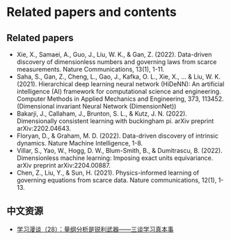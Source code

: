 # Related papers and contents

## Related papers
- Xie, X., Samaei, A., Guo, J., Liu, W. K., & Gan, Z. (2022). Data-driven discovery of dimensionless numbers and governing laws from scarce measurements. Nature Communications, 13(1), 1-11.
- Saha, S., Gan, Z., Cheng, L., Gao, J., Kafka, O. L., Xie, X., ... & Liu, W. K. (2021). Hierarchical deep learning neural network (HiDeNN): An artificial intelligence (AI) framework for computational science and engineering. Computer Methods in Applied Mechanics and Engineering, 373, 113452. (Dimensional invariant Neural Network (DimensionNet))
- Bakarji, J., Callaham, J., Brunton, S. L., & Kutz, J. N. (2022). Dimensionally consistent learning with buckingham pi. arXiv preprint arXiv:2202.04643.
- Floryan, D., & Graham, M. D. (2022). Data-driven discovery of intrinsic dynamics. Nature Machine Intelligence, 1-8.
- Villar, S., Yao, W., Hogg, D. W., Blum-Smith, B., & Dumitrascu, B. (2022). Dimensionless machine learning: Imposing exact units equivariance. arXiv preprint arXiv:2204.00887.
- Chen, Z., Liu, Y., & Sun, H. (2021). Physics-informed learning of governing equations from scarce data. Nature communications, 12(1), 1-13.

## 中文资源
- [学习漫谈（28）：量纲分析是锐利武器——三谈学习真本事](https://blog.sciencenet.cn/blog-330732-437683.html)